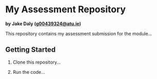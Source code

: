 # My Assessment Repository

**by Jake Daly (g00439324@atu.ie)**

This repository contains my assessment submission for the module...


## Getting Started

1. Clone this repository...

2. Run the code...
